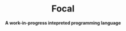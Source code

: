 <h1 align="center">Focal</h1>
<h4 align="center">A work-in-progress intepreted programming language</h4>

